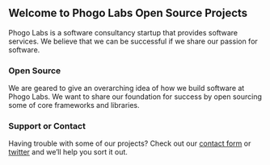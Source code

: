 ## Welcome to Phogo Labs Open Source Projects

Phogo Labs is a software consultancy startup that provides software services.
We believe that we can be successful if we share our passion for software.

### Open Source

We are geared to give an overarching idea of how we build software at Phogo
Labs. We want to share our foundation for success by open sourcing some of core
frameworks and libraries.

### Support or Contact

Having trouble with some of our projects? Check out our [contact
form](https://phogolabs.com/contact-us/) or
[twitter](https://twitter.com/phogolabs) and we’ll help you sort it out.
